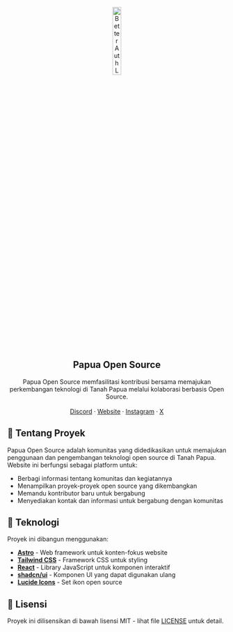 <p align="center">
  <picture>
    <img src="./src/assets/images/logo-papua-opensource.png" alt="Better Auth Logo" width="20%">
  </picture>
  <h2 align="center">
    Papua Open Source
  </h2>

  <p align="center">
    Papua Open Source memfasilitasi kontribusi bersama memajukan perkembangan teknologi di Tanah Papua melalui kolaborasi berbasis Open Source.
    <br />
    <br />
    <a href="https://discord.gg/kuW9EajFrw">Discord</a>
    ·
    <a href="https://papuaopensource.github.io">Website</a>
    ·
    <a href="https://instagram.com/papuaopensource">Instagram</a>
    ·
    <a href="https://x.com/papuaopensource">X</a>
  </p>
</p>

## 🚀 Tentang Proyek

Papua Open Source adalah komunitas yang didedikasikan untuk memajukan penggunaan dan pengembangan teknologi open source di Tanah Papua. Website ini berfungsi sebagai platform untuk:

- Berbagi informasi tentang komunitas dan kegiatannya
- Menampilkan proyek-proyek open source yang dikembangkan
- Memandu kontributor baru untuk bergabung
- Menyediakan kontak dan informasi untuk bergabung dengan komunitas

## 🧰 Teknologi

Proyek ini dibangun menggunakan:

- **[Astro](https://astro.build)** - Web framework untuk konten-fokus website
- **[Tailwind CSS](https://tailwindcss.com)** - Framework CSS untuk styling
- **[React](https://reactjs.org)** - Library JavaScript untuk komponen interaktif
- **[shadcn/ui](https://ui.shadcn.com)** - Komponen UI yang dapat digunakan ulang
- **[Lucide Icons](https://lucide.dev)** - Set ikon open source

## 📝 Lisensi

Proyek ini dilisensikan di bawah lisensi MIT - lihat file [LICENSE](LICENSE) untuk detail.

